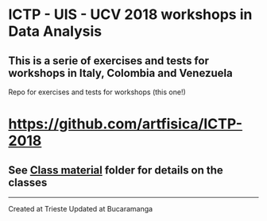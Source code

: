 # ICTP - UIS - UCV 2018 workshops in Data Analysis
## This is a serie of exercises and tests for workshops in Italy, Colombia and Venezuela

Repo for exercises and tests for workshops (this one!)
# https://github.com/artfisica/ICTP-2018

## See [Class material](https://github.com/artfisica/ICTP-2018/tree/master/class-material) folder for details on the classes

------------------------
Created at Trieste
Updated at Bucaramanga
